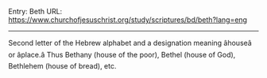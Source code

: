 Entry: Beth
URL: https://www.churchofjesuschrist.org/study/scriptures/bd/beth?lang=eng

---

Second letter of the Hebrew alphabet and a designation meaning âhouseâ or âplace.â Thus Bethany (house of the poor), Bethel (house of God), Bethlehem (house of bread), etc.

